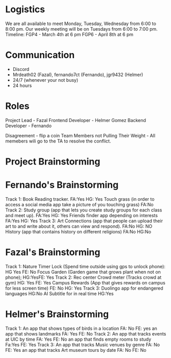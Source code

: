 # Logistics
We are all available to meet Monday, Tuesday, Wednesday from 6:00 to 8:00 pm.
Our weekly meeting will be on Tuesdays from 6:00 to 7:00 pm.
Timeline: 
FGP4 - March 4th at 6 pm
FGP6 - April 8th at 6 pm

# Communication
- Discord
- Mrdeath02 (Fazal), fernando7ct (Fernando), jgr9432 (Helmer)
- 24/7 (whenever your not busy)
- 24 hours

# Roles
Project Lead - Fazal
Frontend Developer - Helmer Gomez
Backend Developer - Fernando

Disagreement - flip a coin
Team Members not Pulling Their Weight - All memebers wili go to the TA to
resolve the conflict.

# Project Brainstorming
# Fernando's Brainstorming
Track 1:
Book Reading tracker.  FA:Yes HG: Yes
Touch grass (in order to access a social media app take a picture of you touching grass) FA:No
Track 2:
Study group (app that lets you create study groups for each class and meet
up). FA:Yes HG: Yes
Friends finder app depending on interests FA:Yes HG: Yes
Track 3:
Art Connections (app that people can upload their art to and write about
it, others can view and respond). FA:No HG: NO
History (app that contains history on different religions) FA:No HG:No

# Fazal's Brainstorming
Track 1:
Nature Timer Lock (Spend time outside using gps to unlock phone): HG Yes FE: No
Focus Garden (Garden game that grows plant when not on phone); HG:YesFE: Yes
Track 2: 
Rec center Crowd meter (Tracks crowd at gym) HG: Yes FE: Yes
Campus Rewards (App that gives rewards on campus for less screen time) FE: No HG: Yes
Track 3:
Duolingo app for endangered languages HG:No
AI Subtitle for in real time HG:Yes

# Helmer's Brainstorming
Track 1: 
An app that shows types of birds in a location FA: No FE: yes
an app that shows landmarks FA: Yes FE: No
Track 2:
An app that tracks events at UIC by time FA: Yes FE: No
an app that finds empty rooms to study Fa:Yes FE: Yes 
Track 3:
An app that tracks Music venues by genre FA: No FE: Yes
an app that tracks Art museum tours by date FA: No FE: No
